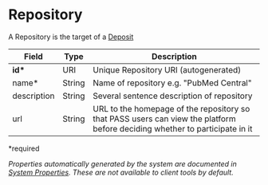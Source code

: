 # Repository

A Repository is the target of a [Deposit](Deposit.md)

| Field  		| Type  		| Description |
| ------------- | ------------- | ------------- |
| __id*__ | URI | Unique Repository URI (autogenerated) |
| name* | String | Name of repository e.g. "PubMed Central" |
| description | String | Several sentence description of repository |
| url | String | URL to the homepage of the repository so that PASS users can view the platform before deciding whether to participate in it |
 
*required 

*Properties automatically generated by the system are documented in [System Properties](SystemProperties.md). These are not available to client tools by default.*